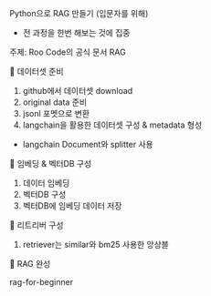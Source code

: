 Python으로 RAG 만들기 (입문자를 위해)
 - 전 과정을 한번 해보는 것에 집중


주제: Roo Code의 공식 문서 RAG

 🚀 데이터셋 준비
  1. github에서 데이터셋 download
  2. original data 준비
  3. jsonl 포멧으로 변환
  4. langchain을 활용한 데이터셋 구성 & metadata 형성
   - langchain Document와 splitter 사용

🚀 임베딩 & 벡터DB 구성
  1. 데이터 임베딩
  2. 벡터DB 구성
  3. 벡터DB에 임베딩 데이터 저장

🚀 리트리버 구성
  1. retriever는 similar와 bm25 사용한 앙상블

🚀 RAG 완성




rag-for-beginner